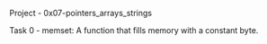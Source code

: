 Project - 0x07-pointers_arrays_strings

Task 0 - memset: A function that fills memory with a constant byte.
